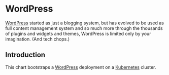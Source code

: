 # WordPress

[WordPress](https://wordpress.com/) started as just a blogging system, but has evolved to be used as full content management system and so much more through the thousands of plugins and widgets and themes, WordPress is limited only by your imagination. (And tech chops.)

## Introduction
This chart bootstraps a [WordPress](https://github.com/UNINETT/appstore-app-wordpress) deployment on a [Kubernetes](http://kubernetes.io) cluster.